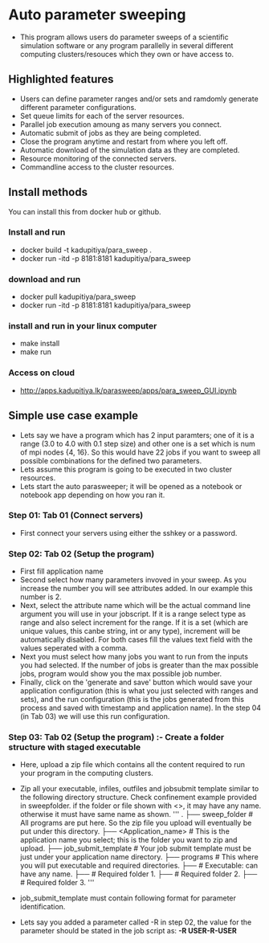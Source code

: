# Auto parameter sweeping
* This program allows users do parameter sweeps of a scientific simulation software or any program parallelly in several different computing clusters/resouces which they own or have access to.

## Highlighted features
* Users can define parameter ranges and/or sets and ramdomly generate different parameter configurations.
* Set queue limits for each of the server resources.
* Parallel job execution amoung as many servers you connect.
* Automatic submit of jobs as they are being completed.
* Close the program anytime and restart from where you left off.
* Automatic download of the simulation data as they are completed.
* Resource monitoring of the connected servers.
* Commandline access to the cluster resources.

## Install methods
You can install this from docker hub or github.

### Install and run
  * docker build -t kadupitiya/para_sweep .
  * docker run -itd -p 8181:8181 kadupitiya/para_sweep

### download and run
  * docker pull kadupitiya/para_sweep
  * docker run -itd -p 8181:8181 kadupitiya/para_sweep

### install and run in your linux computer
  * make install
  * make run

### Access on cloud
  * http://apps.kadupitiya.lk/parasweep/apps/para_sweep_GUI.ipynb

## Simple use case example
  * Lets say we have a program which has 2 input paramters; one of it is a range (3.0 to 4.0 with 0.1 step size) and other one is a set which is num of mpi nodes {4, 16}. So this would have 22 jobs if you want to sweep all possible combinations for the defined two parameters.
  * Lets assume this program is going to be executed in two cluster resources.
  * Lets start the auto parasweeper; it will be opened as a notebook or notebook app depending on how you ran it. 
### Step 01: Tab 01 (Connect servers)
  * First connect your servers using either the sshkey or a password.
### Step 02: Tab 02 (Setup the program)
  * First fill application name
  * Second select how many parameters invoved in your sweep. As you increase the number you will see attributes added. In our example this number is 2.
  * Next, select the attribute name which will be the actual command line argument you will use in your jobscript. If it is a range select type as range and also select increment for the range. If it is a set (which are unique values, this canbe string, int or any type), increment will be automatically disabled. For both cases fill the values text field with the values seperated with a comma.
  * Next you must select how many jobs you want to run from the inputs you had selected. If the number of jobs is greater than the max possible jobs, program would show you the max possible job number. 
  * Finally, click on the 'generate and save' button which would save your application configuration (this is what you just selected with ranges and sets), and the run configuration (this is the jobs generated from this process and saved with timestamp and application name). In the step 04 (in Tab 03) we will use this run configuration.

### Step 03: Tab 02 (Setup the program) :- Create a folder structure with staged executable
 * Here, upload a zip file which contains all the content required to run your program in the computing clusters.

 * Zip all your executable, infiles, outfiles and jobsubmit template similar to the following directory structure. Check confinement example provided in sweepfolder. if the folder or file shown with <>, it may have any name. otherwise it must have same name as shown. 
'''
. 
 ├── sweep_folder # All programs are put here. So the zip file you upload will eventually be put under this directory. 
   ├── <Application_name> # This is the application name you select; this is the folder you want to zip and upload. 
    ├── job_submit_template # Your job submit template must be just under your application name directory. 
    ├── programs # This where you will put executable and required directories. 
     ├── <executable> # Executable: can have any name. 
     ├── <infiles> # Required folder 1. 
     ├── <outfiles> # Required folder 2. 
     ├── <data> # Required folder 3.
''' 
 * job_submit_template must contain following format for parameter identification. 
  * Lets say you added a parameter called -R in step 02, the value for the parameter should be stated in the job script as:
    **-R USER-R-USER** 
 

